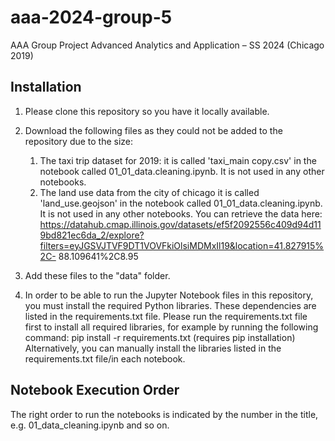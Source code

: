 # aaa-2024-group-5
AAA Group Project Advanced Analytics and Application – SS 2024 (Chicago 2019)

## Installation

1. Please clone this repository so you have it locally available. 

2. Download the following files as they could not be added to the repository due to the size:
   1. The taxi trip dataset for 2019: it is called 'taxi_main copy.csv' in the notebook called 01_01_data.cleaning.ipynb. It is not used in any other notebooks.
   2. The land use data from the city of chicago it is called 'land_use.geojson' in the notebook called 01_01_data.cleaning.ipynb. It is not used in any other notebooks.
      You can retrieve the data here: https://datahub.cmap.illinois.gov/datasets/ef5f2092556c409d94d119bd821ec6da_2/explore?filters=eyJGSVJTVF9DT1VOVFkiOlsiMDMxIl19&location=41.827915%2C-  88.109641%2C8.95

4. Add these files to the "data" folder.

5. In order to be able to run the Jupyter Notebook files in this repository, you must install the required Python libraries. These dependencies are listed in the requirements.txt file. Please run the requirements.txt file first to install all required libraries, for example by running the following command:  pip install -r requirements.txt (requires pip installation)
Alternatively, you can manually install the libraries listed in the requirements.txt file/in each notebook. 


## Notebook Execution Order

The right order to run the notebooks is indicated by the number in the title, e.g. 01_data_cleaning.ipynb and so on.








